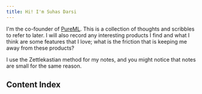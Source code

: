 ```yaml
---
title: Hi! I'm Suhas Darsi
---
```

I'm the co-founder of [PureML](https://pureml.com/). This is a collection of thoughts and scribbles to refer to later. I will also record any interesting products I find and what I think are some features that I love; what is the friction that is keeping me away from these products?

I use the Zettlekastian method for my notes, and you might notice that notes are small for the same reason. 

## Content Index
